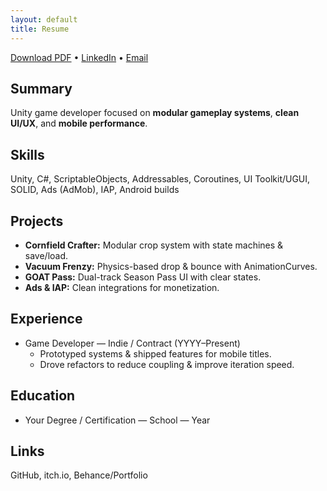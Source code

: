 ```yaml
---
layout: default
title: Resume
---
```


[Download PDF](#) • [LinkedIn](https://www.linkedin.com/in/waleed-ashraf-650810262/) • [Email](mailto:your@email.com)

## Summary
Unity game developer focused on **modular gameplay systems**, **clean UI/UX**, and **mobile performance**.

## Skills
Unity, C#, ScriptableObjects, Addressables, Coroutines, UI Toolkit/UGUI, SOLID, Ads (AdMob), IAP, Android builds

## Projects
- **Cornfield Crafter:** Modular crop system with state machines & save/load.  
- **Vacuum Frenzy:** Physics-based drop & bounce with AnimationCurves.  
- **GOAT Pass:** Dual-track Season Pass UI with clear states.  
- **Ads & IAP:** Clean integrations for monetization.

## Experience
- Game Developer — Indie / Contract (YYYY–Present)  
  - Prototyped systems & shipped features for mobile titles.  
  - Drove refactors to reduce coupling & improve iteration speed.

## Education
- Your Degree / Certification — School — Year

## Links
GitHub, itch.io, Behance/Portfolio
